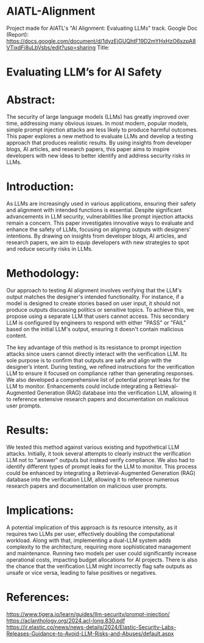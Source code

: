 # AIATL-Alignment
Project made for AIATL's "AI Alignment: Evaluating LLMs" track.
Google Doc (Report): https://docs.google.com/document/d/1dyzEjGUQhtF19D2mYHxHzO6szpA8VTixdFi8uLbVsbs/edit?usp=sharing
Title: 

# Evaluating LLM’s for AI Safety

# Abstract: 
The security of large language models (LLMs) has greatly improved over time, addressing many obvious issues. In most modern, popular models, simple prompt injection attacks are less likely to produce harmful outcomes. This paper explores a new method to evaluate LLMs and develop a testing approach that produces realistic results. By using insights from developer blogs, AI articles, and research papers, this paper aims to inspire developers with new ideas to better identify and address security risks in LLMs.

# Introduction: 
As LLMs are increasingly used in various applications, ensuring their safety and alignment with intended functions is essential. Despite significant advancements in LLM security, vulnerabilities like prompt injection attacks remain a concern. This paper investigates innovative ways to evaluate and enhance the safety of LLMs, focusing on aligning outputs with designers' intentions. By drawing on insights from developer blogs, AI articles, and research papers, we aim to equip developers with new strategies to spot and reduce security risks in LLMs.

# Methodology: 
Our approach to testing AI alignment involves verifying that the LLM's output matches the designer's intended functionality. For instance, if a model is designed to create stories based on user input, it should not produce outputs discussing politics or sensitive topics. To achieve this, we propose using a separate LLM that users cannot access. This secondary LLM is configured by engineers to respond with either "PASS" or "FAIL" based on the initial LLM's output, ensuring it doesn't contain malicious content. 

The key advantage of this method is its resistance to prompt injection attacks since users cannot directly interact with the verification LLM. Its sole purpose is to confirm that outputs are safe and align with the designer’s intent. During testing, we refined instructions for the verification LLM to ensure it focused on compliance rather than generating responses. We also developed a comprehensive list of potential prompt leaks for the LLM to monitor. Enhancements could include integrating a Retrieval-Augmented Generation (RAG) database into the verification LLM, allowing it to reference extensive research papers and documentation on malicious user prompts.

# Results: 
We tested this method against various existing and hypothetical LLM attacks. Initially, it took several attempts to clearly instruct the verification LLM not to "answer" outputs but instead verify compliance. We also had to identify different types of prompt leaks for the LLM to monitor. This process could be enhanced by integrating a Retrieval-Augmented Generation (RAG) database into the verification LLM, allowing it to reference numerous research papers and documentation on malicious user prompts.

# Implications: 
A potential implication of this approach is its resource intensity, as it requires two LLMs per user, effectively doubling the computational workload. Along with that, implementing a dual-LLM system adds complexity to the architecture, requiring more sophisticated management and maintenance. Running two models per user could significantly increase operational costs, impacting budget allocations for AI projects. There is also the chance that the verification LLM might incorrectly flag safe outputs as unsafe or vice versa, leading to false positives or negatives.

# References: 
https://www.tigera.io/learn/guides/llm-security/prompt-injection/<br/>
https://aclanthology.org/2024.acl-long.830.pdf<br/>
https://ir.elastic.co/news/news-details/2024/Elastic-Security-Labs-Releases-Guidance-to-Avoid-LLM-Risks-and-Abuses/default.aspx<br/>
